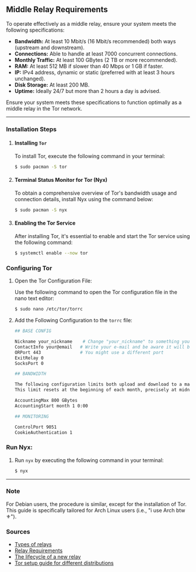 ## Middle Relay Requirements

To operate effectively as a middle relay, ensure your system meets the following specifications:

- **Bandwidth:** At least 10 Mbit/s (16 Mbit/s recommended) both ways (upstream and downstream).
- **Connections:** Able to handle at least 7000 concurrent connections.
- **Monthly Traffic:** At least 100 GBytes (2 TB or more recommended).
- **RAM:** At least 512 MB if slower than 40 Mbps or 1 GB if faster.
- **IP:** IPv4 address, dynamic or static (preferred with at least 3 hours unchanged).
- **Disk Storage:** At least 200 MB.
- **Uptime:** Ideally 24/7 but more than 2 hours a day is advised.

Ensure your system meets these specifications to function optimally as a middle relay in the Tor network.

---

### Installation Steps

1. #### Installing `Tor`

    To install Tor, execute the following command in your terminal:

    ```bash    
    $ sudo pacman -S tor
    ```

2. #### Terminal Status Monitor for Tor (Nyx)

    To obtain a comprehensive overview of Tor's bandwidth usage and connection details, install Nyx using the command below:

    ```bash
    $ sudo pacman -S nyx
    ```

3. #### Enabling the Tor Service

    After installing Tor, it's essential to enable and start the Tor service using the following command:

    ```bash
    $ systemctl enable --now tor
    ```

### Configuring Tor

1. Open the Tor Configuration File:

    Use the following command to open the Tor configuration file in the nano text editor:
    
    ```bash
    $ sudo nano /etc/tor/torrc
    ```

2. Add the Following Configuration to the `torrc` file:

    ```bash
    ## BASE CONFIG
    
    Nickname your_nickname    # Change "your_nickname" to something you like
    ContactInfo your@email   # Write your e-mail and be aware it will be published
    ORPort 443               # You might use a different port
    ExitRelay 0
    SocksPort 0
    
    ## BANDWIDTH
    
    The following configuration limits both upload and download to a maximum of 800GB per month. 
    This limit resets at the beginning of each month, precisely at midnight on the 1st.
    
    AccountingMax 800 GBytes
    AccountingStart month 1 0:00
    
    ## MONITORING
    
    ControlPort 9051
    CookieAuthentication 1
    ```

### Run Nyx:

1. Run `nyx` by executing the following command in your terminal:

      ```bash    
      $ nyx
      ```

---

### Note

For Debian users, the procedure is similar, except for the installation of Tor. This guide is specifically tailored for Arch Linux users (i.e., "i use Arch btw ⚜️").

### Sources

- [Types of relays](https://community.torproject.org/relay/types-of-relays/)
- [Relay Requirements](https://community.torproject.org/relay/relays-requirements/)
- [The lifecycle of a new relay](https://blog.torproject.org/lifecycle-of-a-new-relay/)
- [Tor setup guide for different distributions](https://community.torproject.org/relay/setup/guard/)
